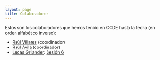 ```yaml
---
layout: page
title: Colaboradores
---
```


Estos son los colaboradores que hemos tenido en CODE hasta la fecha (en orden alfabético inverso):

* [Raúl Villares](/colaboradores/raul-villares) (coordinador)
* [Raúl Ávila](/colaboradores/raul-avila) (coordinador)
* [Lucas Grijander](/colaboradores/lucas-grijander): [Sesión 6](/2015-06-04-sexta-sesion/)
